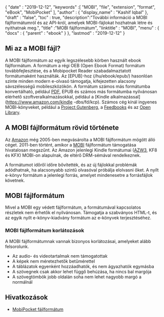 {
  "date" : "2019-12-12",
  "keywords" :[ "MOBI", "file", "extension", "format", "eBook", "MobiPocket" ],
  "author" : {
    "display_name" : "Kashif Iqbal"
},
  "draft" : "false",
  "toc" : true,
  "description":"További információ a MOBI fájlformátumról és az API-król, amelyek MOBI-fájlokat hozhatnak létre és nyithatnak meg.",
  "title" :"MOBI fájlformátum",
  "linktitle" : "MOBI",
  "menu" : {
    "docs" : {
      "parent" : "ebook"
}
},
  "lastmod" : "2019-12-12"
}

## Mi az a MOBI fájl?

A MOBI fájlformátum az egyik legszélesebb körben használt ebook fájlformátum. A formátum a régi OEB (Open Ebook Format) formátum továbbfejlesztése, és a Mobipocket Reader szabadalmaztatott formátumaként használták. Az [EPUB]-hoz (/hu/ebook/epub/) hasonlóan szinte minden modern e-olvasó támogatja, kifejezetten alacsony sávszélességű mobileszközökön. A formátum számos más formátumba konvertálható, például [PDF](/hu/pdf/), EPUB és számos más formátumba nyilvánosan elérhető szoftveralkalmazásokkal, például a [Kindle alkalmazással](https://www.amazon.com/kindle -dbs/fd/kcp). Számos cég kínál ingyenes MOBI-könyveket, például a [Project Gutenberg](https://www.gutenberg.org/), a [Feedbooks](http://www.feedbooks.com/) és az [Open Library]( https://openlibrary.org/).

## A MOBI fájlformátum rövid története

Az [Amazon](https://www.amazon.com) még 2005-ben megvásárolta a MOBI fájlformátum mögött álló céget. 2011-ben történt, amikor a [MOBI](/hu/ebook/mobi/) fájlformátum támogatása hivatalosan megszűnt. Az Amazon jelenlegi Kindle formátumai ([AZW3](/hu/ebook/azw3/), KF8 és KFX) MOBI-on alapulnak, de eltérő DRM-sémával rendelkeznek.

A formátumot időről időre bővítették, és az új fájlokkal problémák adódhatnak, ha alacsonyabb szintű olvasóval próbálja elolvasni őket. A nyílt e-könyv formátum a jelenlegi forrás, amelyet mindenesetre a forrásfájlok követnek.

## MOBI fájlformátum

Mivel a MOBI egy védett fájlformátum, a formátumával kapcsolatos részletek nem érhetők el nyilvánosan. Támogatja a szabványos HTML-t, és az egyik nyílt e-könyv-kiadvány formátum az e-könyvek terjesztéséhez.

### MOBI fájlformátum korlátozások

A MOBI fájlformátumnak vannak bizonyos korlátozásai, amelyeket alább felsorolunk.

* Az audio- és videotartalmak nem támogatottak
* A képek nem méretezhetők betűmérettel
* A táblázatok egyenként hozzáadhatók, és nem ágyazhatók egymásba
* A szövegnek csak akkor lehet függő behúzása, ha nincs bal margója
* A szövegtömbök jobb oldalán soha nem lehet nagyobb margó a normálnál

## Hivatkozások

* [MobiPocket fájlformátum](https://web.archive.org/web/20160414103204/http://www.mobipocket.com/dev/article.asp?BaseFolder#prcgen&File#mobiformat.htm)

